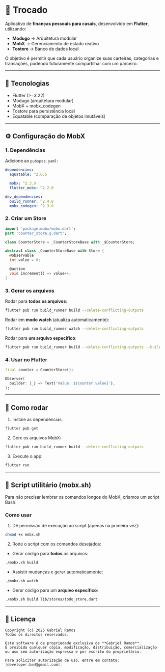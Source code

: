# 💸 Trocado

Aplicativo de **finanças pessoais para casais**, desenvolvido em **Flutter**, utilizando:

- **Modugo** → Arquitetura modular
- **MobX** → Gerenciamento de estado reativo
- **Tostore** → Banco de dados local

O objetivo é permitir que cada usuário organize suas carteiras, categorias e transações, podendo futuramente compartilhar com um parceiro.

---

## 🚀 Tecnologias

- Flutter (>=3.22)
- Modugo (arquitetura modular)
- MobX + mobx_codegen
- Tostore para persistência local
- Equatable (comparação de objetos imutáveis)

---

## ⚙️ Configuração do MobX

### 1. Dependências

Adicione ao `pubspec.yaml`:

```yaml
dependencies:
  equatable: ^2.0.5

  mobx: ^2.3.0
  flutter_mobx: ^2.2.0

dev_dependencies:
  build_runner: ^2.4.8
  mobx_codegen: ^2.3.0
```

### 2. Criar um Store

```dart
import 'package:mobx/mobx.dart';
part 'counter_store.g.dart';

class CounterStore = _CounterStoreBase with _$CounterStore;

abstract class _CounterStoreBase with Store {
  @observable
  int value = 0;

  @action
  void increment() => value++;
}
```

### 3. Gerar os arquivos

Rodar para **todos os arquivos**:

```bash
flutter pub run build_runner build --delete-conflicting-outputs
```

Rodar em **modo watch** (atualiza automaticamente):

```bash
flutter pub run build_runner watch --delete-conflicting-outputs
```

Rodar para **um arquivo específico**:

```bash
flutter pub run build_runner build --delete-conflicting-outputs --build-filter="lib/features/wallet/stores/wallet_store.g.dart"
```

### 4. Usar no Flutter

```dart
final counter = CounterStore();

Observer(
  builder: (_) => Text('Value: ${counter.value}'),
);
```

---

## 📲 Como rodar

1. Instale as dependências:

```bash
flutter pub get
```

2. Gere os arquivos MobX:

```bash
flutter pub run build_runner build --delete-conflicting-outputs
```

3. Execute o app:

```bash
flutter run
```

---

## 🔧 Script utilitário (mobx.sh)

Para não precisar lembrar os comandos longos do MobX, criamos um script Bash.

### Como usar

1. Dê permissão de execução ao script (apenas na primeira vez):

```bash
chmod +x mobx.sh
```

2. Rode o script com os comandos desejados:

- Gerar código para **todos** os arquivos:

```bash
./mobx.sh build
```

- Assistir mudanças e gerar automaticamente:

```bash
./mobx.sh watch
```

- Gerar código para um **arquivo específico**:

```bash
./mobx.sh build lib/stores/todo_store.dart
```

---

## 📜 Licença

```
Copyright (c) 2025 Gabriel Ramos
Todos os direitos reservados.

Este software é de propriedade exclusiva de **Gabriel Ramos**.
É proibida qualquer cópia, modificação, distribuição, comercialização ou uso sem autorização expressa e por escrito do proprietário.

Para solicitar autorização de uso, entre em contato: [developer.bed@gmail.com].
```
